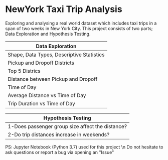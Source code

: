 # NewYork Taxi Trip Analysis
Exploring and analysing a real world dataset which includes taxi trips in a span of two weeks in New York City. This project consists of two parts; Data Exploration and Hypothesis Testing.

| Data Exploration        |                       
| ------------------------|                      
| Shape, Data Types, Descriptive Statistics| 
|Pickup and Dropoff Districts| 
| Top 5 Districs|
|Distance between Pickup and Dropoff |
| Time of Day |
| Average Distance vs Time of Day |
| Trip Duration vs Time of Day |

|Hypothesis Testing       |                       
| ------------------------|                      
|1-Does passenger group size affect the distance?| 
|2-Do trip distances increase in weekends?| 

PS: Jupyter Notebook (Python 3.7) used for this project \n
Do not hesitate to ask questions or report a bug via opening an "Issue"
